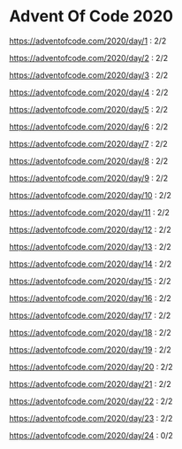 # Advent Of Code 2020

https://adventofcode.com/2020/day/1 : 2/2

https://adventofcode.com/2020/day/2 : 2/2

https://adventofcode.com/2020/day/3 : 2/2

https://adventofcode.com/2020/day/4 : 2/2

https://adventofcode.com/2020/day/5 : 2/2

https://adventofcode.com/2020/day/6 : 2/2

https://adventofcode.com/2020/day/7 : 2/2

https://adventofcode.com/2020/day/8 : 2/2

https://adventofcode.com/2020/day/9 : 2/2

https://adventofcode.com/2020/day/10 : 2/2

https://adventofcode.com/2020/day/11 : 2/2

https://adventofcode.com/2020/day/12 : 2/2

https://adventofcode.com/2020/day/13 : 2/2

https://adventofcode.com/2020/day/14 : 2/2

https://adventofcode.com/2020/day/15 : 2/2

https://adventofcode.com/2020/day/16 : 2/2

https://adventofcode.com/2020/day/17 : 2/2

https://adventofcode.com/2020/day/18 : 2/2

https://adventofcode.com/2020/day/19 : 2/2

https://adventofcode.com/2020/day/20 : 2/2

https://adventofcode.com/2020/day/21 : 2/2

https://adventofcode.com/2020/day/22 : 2/2

https://adventofcode.com/2020/day/23 : 2/2

https://adventofcode.com/2020/day/24 : 0/2
